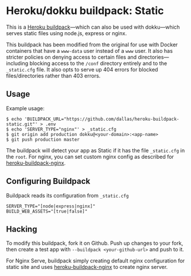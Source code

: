 Heroku/dokku buildpack: Static
============================

This is a [Heroku buildpack](http://devcenter.heroku.com/articles/buildpack)—which can also be used with dokku—which serves static files using node.js, express or nginx.

This buildpack has been modified from the original for use with Docker containers that have a `www-data` user instead of a `www` user. It also has stricter policies on denying access to certain files and directories—including blocking access to the `/conf` directory entirely and to the `_static.cfg` file. It also opts to serve up 404 errors for blocked files/directories rather than 403 errors.

Usage
-----

Example usage:

    $ echo 'BUILDPACK_URL="https://github.com/dallas/heroku-buildpack-static.git"' > .env
    $ echo 'SERVER_TYPE="nginx"' > _static.cfg
    $ git origin add production dokku@<your-domain>:<app-name>
    $ git push production master

The buildpack will detect your app as Static if it has the file `_static.cfg` in the `root`.
For nginx, you can set custom nginx config as described for [heroku-buildpack-nginx](https://github.com/abhishekmunie/heroku-buildpack-nginx).

Configuring Buildpack
---------------------

Buildpack reads its configuration from `_static.cfg`

    SERVER_TYPE="[node|express|nginx]"
    BUILD_WEB_ASSETS="[true|false]"

Hacking
-------

To modify this buildpack, fork it on Github. Push up changes to your fork, then
create a test app with `--buildpack <your-github-url>` and push to it.

For Nginx Serve, buildpack simply creating default nginx configuration for static site
and uses [heroku-buildpack-nginx](https://github.com/abhishekmunie/heroku-buildpack-nginx) to create nginx server.

